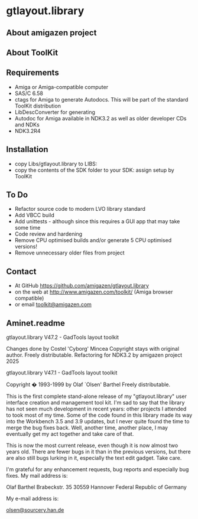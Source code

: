 # gtlayout.library

## About amigazen project

## About ToolKit

## Requirements

- Amiga or Amiga-compatible computer
- SAS/C 6.58
- ctags for Amiga to generate Autodocs. This will be part of the standard ToolKit distribution
- LibDescConverter for generating 
- Autodoc for Amiga available in NDK3.2 as well as older developer CDs and NDKs
- NDK3.2R4

## Installation

- copy Libs/gtlayout.library to LIBS:
- copy the contents of the SDK folder to your SDK: assign setup by ToolKit

## To Do

- Refactor source code to modern LVO library standard
- Add VBCC build
- Add unittests - although since this requires a GUI app that may take some time
- Code review and hardening
- Remove CPU optimised builds and/or generate 5 CPU optimised versions!
- Remove unnecessary older files from project

## Contact 

- At GitHub https://github.com/amigazen/gtlayout.library
- on the web at http://www.amigazen.com/toolkit/ (Amiga browser compatible)
- or email toolkit@amigazen.com

## Aminet.readme
gtlayout.library V47.2 - GadTools layout toolkit

Changes done by Costel 'Cyborg' Mincea
Copyright stays with original author. Freely distributable.
Refactoring for NDK3.2 by amigazen project 2025

gtlayout.library V47.1 - GadTools layout toolkit

Copyright � 1993-1999 by Olaf `Olsen' Barthel
        Freely distributable.


This is the first complete stand-alone release of my "gtlayout.library" user
interface creation and management tool kit. I'm sad to say that the library
has not seen much development in recent years: other projects I attended to
took most of my time. Some of the code found in this library made its way into
the Workbench 3.5 and 3.9 updates, but I never quite found the time to merge
the bug fixes back. Well, another time, another place, I may eventually get my
act together and take care of that.

This is now the most current release, even though it is now almost two years
old. There are fewer bugs in it than in the previous versions, but there are
also still bugs lurking in it, especially the text edit gadget. Take care.


I'm grateful for any enhancement requests, bug reports and especially bug
fixes. My mail address is:

   Olaf Barthel
   Brabeckstr. 35
   30559 Hannover
   Federal Republic of Germany

My e-mail address is:

   olsen@sourcery.han.de

